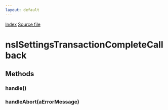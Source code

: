 ```yaml
---
layout: default
---
```

<div id='links'><a href="../index.html">Index</a>
<a href="http://dxr.mozilla.org/mozilla-central/source/dom/interfaces/settings/nsISettingsService.idl">Source file</a>
</div>

# nsISettingsTransactionCompleteCallback #

## Methods ##

### handle() ###

### handleAbort(aErrorMessage) ###
